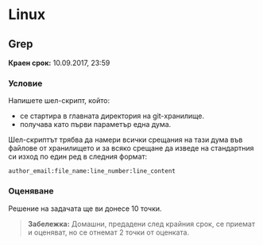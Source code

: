 # Linux

## Grep

**Краен срок:** 10.09.2017, 23:59

### Условие

Напишете шел-скрипт, който:

- се стартира в главната директория на git-хранилище.
- получава като първи параметър една дума.

Шел-скриптът трябва да намери всички срещания на тази дума във файлове от хранилището и за всяко срещане да изведе на стандартния си изход по един ред в следния формат:

`author_email:file_name:line_number:line_content`

### Оценяване

Решение на задачата ще ви донесе 10 точки.

> **Забележка:** Домашни, предадени след крайния срок, се приемат и оценяват, но се отнемат 2 точки от оценката.

